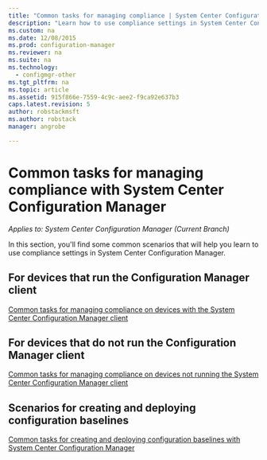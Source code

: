 ```yaml
---
title: "Common tasks for managing compliance | System Center Configuration Manager"
description: "Learn how to use compliance settings in System Center Configuration Manager."
ms.custom: na
ms.date: 12/08/2015
ms.prod: configuration-manager
ms.reviewer: na
ms.suite: na
ms.technology:
  - configmgr-other
ms.tgt_pltfrm: na
ms.topic: article
ms.assetid: 915f866e-7559-4c9c-aee2-f9ca92e637b3
caps.latest.revision: 5
author: robstackmsftms.author: robstackmanager: angrobe

---
```

# Common tasks for managing compliance with System Center Configuration Manager*Applies to: System Center Configuration Manager (Current Branch)*
In this section, you'll find some common scenarios that will help you learn to use compliance settings in System Center Configuration Manager.  

## For devices that run the Configuration Manager client  
 [Common tasks for managing compliance on devices with the System Center Configuration Manager client](../../compliance/plan-design/common-tasks-for-managing-compliance-on-devices-with-the-client.md)  

## For devices that do not run the Configuration Manager client  
 [Common tasks for managing compliance on devices not running the System Center Configuration Manager client](../../compliance/plan-design/common-tasks-for-managing-compliance-on-devices-not-running-the-client.md)  

## Scenarios for creating and deploying configuration baselines  
 [Common tasks for creating and deploying configuration baselines with System Center Configuration Manager](../../compliance/plan-design/common-tasks-for-creating-and-deploying-configuration-baselines.md)  
